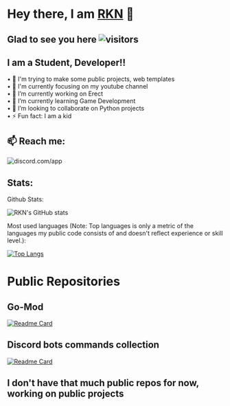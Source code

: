 # Hey there, I am [RKN](https://github.com/RKNpy) 👋

## Glad to see you here ![visitors](https://visitor-badge.glitch.me/badge?page_id=readme)
## I am a Student, Developer!!


• 🎯 I'm trying to make some public projects, web templates   
• 💼 I'm currently focusing on my youtube channel  
• 🔭 I’m currently working on Erect  
• 🌱 I’m currently learning Game Development  
• 👯 I’m looking to collaborate on Python projects  
• ⚡ Fun fact: I am a kid  


## 📫 Reach me:
![discord.com/app](https://discord.c99.nl/widget/theme-4/782128271876816906.png)






## Stats:

Github Stats:

![RKN's GitHub stats](https://github-readme-stats.vercel.app/api?username=RKNpy&show_icons=true&theme=radical&count_private=true)

Most used languages (Note: Top languages is only a metric of the languages my public code consists of and doesn't reflect experience or skill level.):

[![Top Langs](https://github-readme-stats.vercel.app/api/top-langs/?username=RKNpy&layout=compact)](https://github.com/RKNpy/)



# Public Repositories 

## Go-Mod

[![Readme Card](https://github-readme-stats.vercel.app/api/pin/?username=RKNpy&repo=go-mod&show_owner=true&theme=radical)](https://github.com/RKNpy/go-mod)

## Discord bots commands collection

[![Readme Card](https://github-readme-stats.vercel.app/api/pin/?username=RKNpy&repo=discord-bots-commands-collection&show_owner=true&theme=radical)](https://github.com/RKNpy/discord-bots-commands-collection)



## I don't have that much public repos for now, working on public projects


